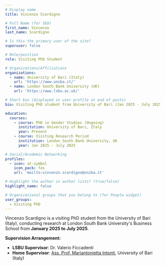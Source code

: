 ```yaml
---
# Display name
title: Vincenzo Scardigno

# Full Name (for SEO)
first_name: Vincenzo
last_name: Scardigno

# Is this the primary user of the site?
superuser: false

# Role/position
role: Visiting PhD Student

# Organizations/Affiliations
organizations:
  - name: University of Bari (Italy)
    url: 'https://www.uniba.it/'
  - name: London South Bank University (UK)
    url: 'https://www.lsbu.ac.uk/'

# Short bio (displayed in user profile at end of posts)
bio: Visiting PhD student from University of Bari (Jan 2025 - July 2025), supervised by Dr. Valerio Ficcadenti at LSBU and Ass. Prof. Mariantonietta Intonti at home institution. Research focuses on academic mobility analysis and higher education studies.

education:
  courses:
    - course: PhD in Gender Studies (Ongoing)
      institution: University of Bari, Italy
      year: Present
    - course: Visiting Research Period
      institution: London South Bank University, UK
      year: Jan 2025 - July 2025

# Social/Academic Networking
profiles:
  - icon: at-symbol
    icon_pack: fas
    url: 'mailto:vincenzo.scardigno@uniba.it'

# Highlight the author in author lists? (true/false)
highlight_name: false

# Organizational groups that you belong to (for People widget)
user_groups:
  - Visiting PhD
---
```

Vincenzo Scardigno is a visiting PhD student from the University of Bari (Italy), conducting research at London South Bank University's Business School from **January 2025 to July 2025**.

**Supervision Arrangement:**
- **LSBU Supervisor**: Dr. Valerio Ficcadenti  
- **Home Supervisor**: [Ass. Prof. Mariantonietta Intonti](https://www.uniba.it/it/docenti/intonti-mariantonietta), University of Bari (Italy)